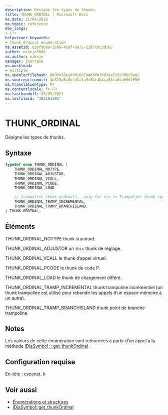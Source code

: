 ```yaml
---
description: Désigne les types de thunks.
title: THUNK_ORDINAL | Microsoft Docs
ms.date: 11/04/2016
ms.topic: reference
dev_langs:
- C++
helpviewer_keywords:
- Thunk_Ordinal enumeration
ms.assetid: 026f98a9-36b8-41ef-8a72-12d7cbc2d362
author: mikejo5000
ms.author: mikejo
manager: jmartens
ms.workload:
- multiple
ms.openlocfilehash: 8d9fe78eedd0166594daf43093aa525e3d8d3e88
ms.sourcegitcommit: 4b323a8a8bfd1a1a9e84f4b4ca88fa8da690f656
ms.translationtype: MT
ms.contentlocale: fr-FR
ms.lasthandoff: 03/05/2021
ms.locfileid: "102161591"
---
```

# <a name="thunk_ordinal"></a>THUNK_ORDINAL
Désigne les types de thunks.

## <a name="syntax"></a>Syntaxe

```C++
typedef enum THUNK_ORDINAL {
    THUNK_ORDINAL_NOTYPE,
    THUNK_ORDINAL_ADJUSTOR,
    THUNK_ORDINAL_VCALL,
    THUNK_ORDINAL_PCODE,
    THUNK_ORDINAL_LOAD

    // trampoline thunk ordinals - only for use in Trampoline thunk symbols
    THUNK_ORDINAL_TRAMP_INCREMENTAL,
    THUNK_ORDINAL_TRAMP_BRANCHISLAND,
} THUNK_ORDINAL;
```

## <a name="elements"></a>Éléments
THUNK_ORDINAL_NOTYPE thunk standard.

THUNK_ORDINAL_ADJUSTOR un `this` thunk de réglage.

THUNK_ORDINAL_VCALL le thunk d’appel virtuel.

THUNK_ORDINAL_PCODE le thunk de code P.

THUNK_ORDINAL_LOAD le thunk de chargement différé.

THUNK_ORDINAL_TRAMP_INCREMENTAL thunk trampoline incrémentiel (un thunk trampoline est utilisé pour rebondir les appels d’un espace mémoire à un autre).

THUNK_ORDINAL_TRAMP_BRANCHISLAND thunk point de branche trampoline.

## <a name="remarks"></a>Notes
Les valeurs de cette énumération sont retournées à partir d’un appel à la méthode [IDiaSymbol :: get_thunkOrdinal](../../debugger/debug-interface-access/idiasymbol-get-thunkordinal.md) .

## <a name="requirements"></a>Configuration requise
En-tête : cvconst. h

## <a name="see-also"></a>Voir aussi
- [Énumérations et structures](../../debugger/debug-interface-access/enumerations-and-structures.md)
- [IDiaSymbol::get_thunkOrdinal](../../debugger/debug-interface-access/idiasymbol-get-thunkordinal.md)
